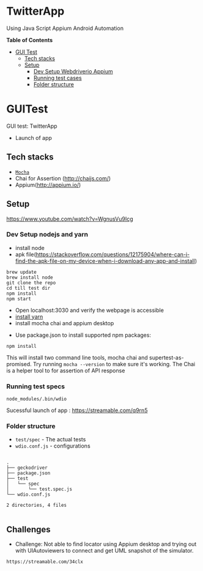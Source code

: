 # TwitterApp
Using Java Script Appium Android Automation
<!-- START doctoc generated TOC please keep comment here to allow auto update -->
<!-- DON'T EDIT THIS SECTION, INSTEAD RE-RUN doctoc TO UPDATE -->
**Table of Contents**

- [GUI Test](#GUITest)
  - [Tech stacks](#tech-stacks)
  - [Setup](#setup)
    - [Dev Setup Webdriverio Appium](#setup)
    - [Running test cases](###Running-test-specs)
    - [Folder structure](###Folder-structure)
<!-- END doctoc generated TOC please keep comment here to allow auto update -->

# GUITest
GUI test: TwitterApp 
- Launch of app

## Tech stacks

- [`Mocha`](https://mochajs.org/)
- Chai for Assertion (http://chaijs.com/)
- Appium(http://appium.io/)

## Setup

https://www.youtube.com/watch?v=WgnusVu9Icg
### Dev Setup nodejs and yarn
* install node
* apk file(https://stackoverflow.com/questions/12175904/where-can-i-find-the-apk-file-on-my-device-when-i-download-any-app-and-install)
```
brew update
brew install node
git clone the repo
cd till test dir
npm install
npm start
```
* Open localhost:3030 and verify the webpage is accessible
* [install yarn](https://yarnpkg.com/lang/en/docs/install/)
* install mocha chai and appium desktop
- Use package.json to install supported npm packages:
```
npm install

```
This will install two command line tools, mocha chai and supertest-as-promised. Try running `mocha --version` to make sure it's working.
The Chai is a helper tool to for assertion of API response

### Running test specs

```
node_modules/.bin/wdio

```
Sucessful launch of app : https://streamable.com/q9rn5

### Folder structure

- `test/spec` -  The actual tests 
- `wdio.conf.js` -  configurations


````

.
├── geckodriver
├── package.json
├── test
│   └── spec
│       └── test.spec.js
└── wdio.conf.js

2 directories, 4 files


````

## Challenges 
- Challenge: Not able to find locator using Appium desktop and trying out with UIAutoviewers to connect and get UML snapshot of the simulator.
```
https://streamable.com/34clx
```
